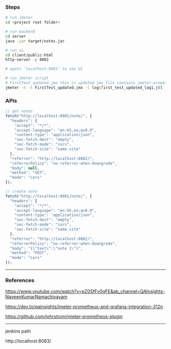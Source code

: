### Steps

```sh
# run jmeter
cd <project root folder>

# run backend
cd server
java -jar target/notes.jar

# run ui
cd client/public-html
http-server -p 8082

# opetn 'localhost:8082' to see UI

# run jmeter script
# FirstTest_updated.jmx this is updated jmx file contains jmeter-prometheus plugin configuration 
jmeter -n -t FirstTest_updated.jmx -l log\first_test_updated_log1.jtl
```
### APIs

```js
// get notes
fetch("http://localhost:8081/note/", {
  "headers": {
    "accept": "*/*",
    "accept-language": "en-US,en;q=0.9",
    "content-type": "application/json",
    "sec-fetch-dest": "empty",
    "sec-fetch-mode": "cors",
    "sec-fetch-site": "same-site"
  },
  "referrer": "http://localhost:8082/",
  "referrerPolicy": "no-referrer-when-downgrade",
  "body": null,
  "method": "GET",
  "mode": "cors"
});

// create note
fetch("http://localhost:8081/note/", {
  "headers": {
    "accept": "*/*",
    "accept-language": "en-US,en;q=0.9",
    "content-type": "application/json",
    "sec-fetch-dest": "empty",
    "sec-fetch-mode": "cors",
    "sec-fetch-site": "same-site"
  },
  "referrer": "http://localhost:8082/",
  "referrerPolicy": "no-referrer-when-downgrade",
  "body": "{\"text\":\"note 1\"}",
  "method": "POST",
  "mode": "cors"
});

```

---
### References

https://www.youtube.com/watch?v=pZ0SfFv0qFE&ab_channel=QAInsights-NaveenKumarNamachivayam

https://dev.to/qainsights/jmeter-prometheus-and-grafana-integration-312n

https://github.com/johrstrom/jmeter-prometheus-plugin

---

jenkins path

http://localhost:8083/
